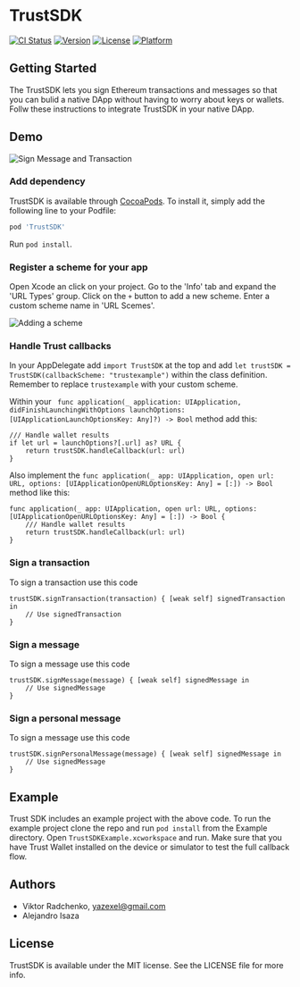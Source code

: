 # TrustSDK

[![CI Status](https://img.shields.io/travis/TrustWallet/TrustSDK-iOS.svg?style=flat)](https://travis-ci.org/TrustWallet/TrustSDK-iOS)
[![Version](https://img.shields.io/cocoapods/v/TrustSDK.svg?style=flat)](https://cocoapods.org/pods/TrustSDK)
[![License](https://img.shields.io/cocoapods/l/TrustSDK.svg?style=flat)](https://cocoapods.org/pods/TrustSDK)
[![Platform](https://img.shields.io/cocoapods/p/TrustSDK.svg?style=flat)](https://cocoapods.org/pods/TrustSDK)

## Getting Started

The TrustSDK lets you sign Ethereum transactions and messages so that you can bulid a native DApp without having to worry about keys or wallets. Follw these instructions to integrate TrustSDK in your native DApp.

## Demo

![Sign Message and Transaction](docs/demo.gif)

### Add dependency

TrustSDK is available through [CocoaPods](https://cocoapods.org). To install it, simply add the following line to your Podfile:

```ruby
pod 'TrustSDK'
```

Run `pod install`.

### Register a scheme for your app

Open Xcode an click on your project. Go to the 'Info' tab and expand the 'URL Types' group. Click on the `+` button to add a new scheme. Enter a custom scheme name in 'URL Scemes'.

![Adding a scheme](docs/scheme.png)

### Handle Trust callbacks

In your AppDelegate add `import TrustSDK` at the top and add `let trustSDK = TrustSDK(callbackScheme: "trustexample")` within the class definition. Remember to replace `trustexample` with your custom scheme.

Within your ` func application(_ application: UIApplication, didFinishLaunchingWithOptions launchOptions: [UIApplicationLaunchOptionsKey: Any]?) -> Bool` method add this:

```
/// Handle wallet results
if let url = launchOptions?[.url] as? URL {
    return trustSDK.handleCallback(url: url)
}
```

Also implement the `func application(_ app: UIApplication, open url: URL, options: [UIApplicationOpenURLOptionsKey: Any] = [:]) -> Bool` method like this:

```
func application(_ app: UIApplication, open url: URL, options: [UIApplicationOpenURLOptionsKey: Any] = [:]) -> Bool {
    /// Handle wallet results
    return trustSDK.handleCallback(url: url)
}
```

### Sign a transaction

To sign a transaction use this code

```
trustSDK.signTransaction(transaction) { [weak self] signedTransaction in
    // Use signedTransaction
}
```

### Sign a message

To sign a message use this code

```
trustSDK.signMessage(message) { [weak self] signedMessage in
    // Use signedMessage
}
```

### Sign a personal message

To sign a message use this code

```
trustSDK.signPersonalMessage(message) { [weak self] signedMessage in
    // Use signedMessage
}
```

## Example

Trust SDK includes an example project with the above code. To run the example project clone the repo and run `pod install` from the Example directory. Open `TrustSDKExample.xcworkspace` and run. Make sure that you have Trust Wallet installed on the device or simulator to test the full callback flow.


## Authors

* Viktor Radchenko, yazexel@gmail.com
* Alejandro Isaza

## License

TrustSDK is available under the MIT license. See the LICENSE file for more info.
